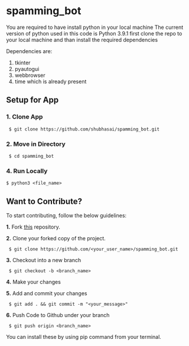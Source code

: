 # spamming_bot
You are required to have install python in your local machine
The current version of python used in this code is Python 3.9.1
first clone the repo to your local machine and than install the required dependencies

Dependencies are:
1. tkinter
2. pyautogui
3. webbrowser
4. time which is already present


## Setup for App

  ### 1. Clone App
  
 
     $ git clone https://github.com/shubhasai/spamming_bot.git
 
    
 ### 2. Move in Directory
  
     $ cd spamming_bot
   
  
   ### 4. Run Locally 
   ```
   $ python3 <file_name> 
  ```
  
## Want to Contribute?

To start contributing, follow the below guidelines: 

**1.**  Fork [this](https://github.com/shubhasai/spamming_bot.git) repository.

**2.**  Clone your forked copy of the project.

     $ git clone https://github.com/<your_user_name>/spamming_bot.git

     
**3.** Checkout into a new branch 

     $ git checkout -b <branch_name>

**4.** Make your changes

**5.** Add and commit your changes

     $ git add . && git commit -m "<your_message>"
     
**6.** Push Code to Github under your branch 

     $ git push origin <branch_name>   


You can install these by using pip command from your terminal.
